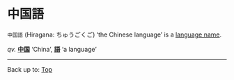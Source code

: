 # 中国語

`中国語` (Hiragana: ちゅうごくご) ‘the Chinese language’ is a [language name](../../../desc/language_names.md).

*qv.* **[中国](chuugoku.md)** ‘China’, **[語](../../g/go.md)** ‘a language’

----

Back up to: [Top](../../../index.md)
